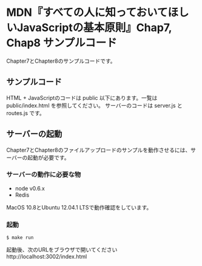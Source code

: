 # MDN『すべての人に知っておいてほしいJavaScriptの基本原則』Chap7, Chap8 サンプルコード

Chapter7とChapter8のサンプルコードです。

## サンプルコード

HTML + JavaScriptのコードは public 以下にあります。一覧は public/index.html を参照してください。
サーバーのコードは server.js と routes.js です。

## サーバーの起動

Chapter7とChapter8のファイルアップロードのサンプルを動作させるには、サーバーの起動が必要です。

### サーバーの動作に必要な物

- node v0.6.x
- Redis

MacOS 10.8とUbuntu 12.04.1 LTSで動作確認をしています。

### 起動

    $ make run

起動後、次のURLをブラウザで開いてください http://localhost:3002/index.html
